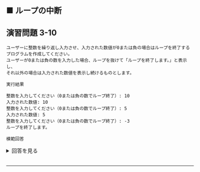 ## ■ ループの中断

## 演習問題 3-10

```
ユーザーに整数を繰り返し入力させ、入力された数値が0または負の場合はループを終了するプログラムを作成してください。
ユーザーが0または負の数を入力した場合、ループを抜けて「ループを終了します。」と表示し、
それ以外の場合は入力された数値を表示し続けるものとします。
```

`実行結果`

```
整数を入力してください（0または負の数でループ終了）: 10
入力された数値: 10
整数を入力してください（0または負の数でループ終了）: 5
入力された数値: 5
整数を入力してください（0または負の数でループ終了）: -3
ループを終了します。
```

`模範回答`
<details>
<summary>回答を見る</summary>

```c
#include <stdio.h>

main()
{
    int num;
    while (1) {
        printf("整数を入力してください（0または負の数でループ終了）: ");
        scanf("%d", &num);
        if (num <= 0) {
            printf("ループを終了します。\n");
            break;
        }
        printf("入力された数値: %d\n", num);
    }
}
```
</details>

<br>

---